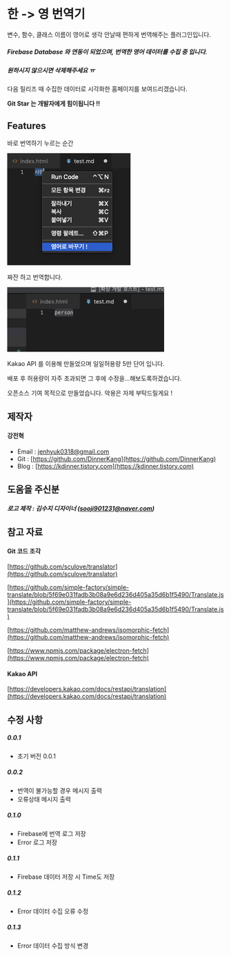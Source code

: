 # 한 -> 영 번역기

변수, 함수, 클래스 이름이 영어로 생각 안날때 편하게 번역해주는 플러그인입니다.

##### Firebase Database 와 연동이 되었으며, 번역한 영어 데이터를 수집 중 입니다.
##### 원하시지 않으시면 삭제해주세요 ㅠ

다음 릴리즈 때 수집한 데이터로 시각화한 홈페이지를 보여드리겠습니다.

**Git Star 는 개발자에게 힘이됩니다 !!**

## Features

바로 번역하기 누르는 순간

![translate](/asset/translate.png)

짜잔 하고 번역합니다.

![translate](/asset/translate_1.png)

Kakao API 를 이용해 만들었으며
일일허용량 5만 단어 입니다.

배포 후 허용량이 자주 초과되면 그 후에 수정을...해보도록하겠습니다.

오픈소스 기여 목적으로 만들었습니다.
악용은 자제 부탁드릴게요 !


## 제작자

#### 강전혁

- Email : jenhyuk0318@gmail.com
- Git : [https://github.com/DinnerKang](https://github.com/DinnerKang)
- Blog : [https://kdinner.tistory.com](https://kdinner.tistory.com)

## 도움을 주신분

##### 로고 제작 : 김수지 디자이너 (sooji901231@naver.com)

## 참고 자료

#### Git 코드 조각
[https://github.com/sculove/translator](https://github.com/sculove/translator)

[https://github.com/simple-factory/simple-translate/blob/5f69e031fadb3b08a9e6d236d405a35d6b1f5490/Translate.js](https://github.com/simple-factory/simple-translate/blob/5f69e031fadb3b08a9e6d236d405a35d6b1f5490/Translate.js)

[https://github.com/matthew-andrews/isomorphic-fetch](https://github.com/matthew-andrews/isomorphic-fetch)

[https://www.npmjs.com/package/electron-fetch](https://www.npmjs.com/package/electron-fetch)

#### Kakao API
[https://developers.kakao.com/docs/restapi/translation](https://developers.kakao.com/docs/restapi/translation)

## 수정 사항

##### 0.0.1

- 초기 버전 0.0.1

##### 0.0.2

- 번역이 불가능할 경우 메시지 출력
- 오류상태 메시지 출력

##### 0.1.0

- Firebase에 번역 로그 저장
- Error 로그 저장

##### 0.1.1
 - Firebase 데이터 저장 시 Time도 저장

##### 0.1.2
 - Error 데이터 수집 오류 수정

##### 0.1.3
 - Error 데이터 수집 방식 변경